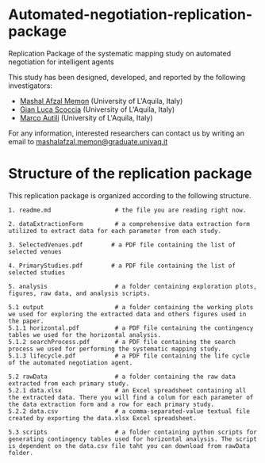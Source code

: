 # Automated-negotiation-replication-package
Replication Package of the systematic mapping study on automated negotiation for intelligent agents

This study has been designed, developed, and reported by the following investigators:

- [Mashal Afzal Memon](https://scholar.google.com/citations?user=Mnu_k-8AAAAJ&hl=en) (University of L'Aquila, Italy)
- [Gian Luca Scoccia](https://scholar.google.com/citations?user=y8EX4DAAAAAJ&hl=en) (University of L'Aquila, Italy)
- [Marco Autili](https://scholar.google.com/citations?user=s8F7eWIAAAAJ&hl=en&oi=ao) (University of L'Aquila, Italy)

For any information, interested researchers can contact us by writing an email to [mashalafzal.memon@graduate.univaq.it](mailto:mashalafzal.memon@graduate.univaq.it)

# Structure of the replication package
This replication package is organized according to the following structure.
```
1. readme.md                  # the file you are reading right now.

2. dataExtractionForm         # a comprehensive data extraction form utilized to extract data for each parameter from each study.

3. SelectedVenues.pdf        # a PDF file containing the list of selected venues

4. PrimaryStudies.pdf        # a PDF file containing the list of selected studies

5. analysis                   # a folder containing exploration plots, figures, raw data, and analysis scripts.

5.1 output                    # a folder containing the working plots we used for exploring the extracted data and others figures used in the paper.
5.1.1 horizontal.pdf          # a PDF file containing the contingency tables we used for the horizontal analysis.
5.1.2 searchProcess.pdf       # a PDF file containing the search process we used for performing the systematic mapping study.
5.1.3 lifecycle.pdf           # a PDF file containing the life cycle of the automated negotiation agent.

5.2 rawData                   # a folder containing the raw data extracted from each primary study.
5.2.1 data.xlsx               # an Excel spreadsheet containing all the extracted data. There you will find a colum for each parameter of the data extraction form and a row for each primary study.
5.2.2 data.csv                # a comma-separated-value textual file created by exporting the data.xlsx Excel spreadsheet.

5.3 scripts                   # a folder containing python scripts for generating contingency tables used for horizontal analysis. The script is dependent on the data.csv file taht you can download from rawData folder.
```
 
